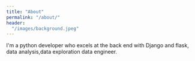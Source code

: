 ```yaml
---
title: "About"
permalink: "/about/"
header:
  "/images/background.jpeg"
---
```

I'm a python developer who excels at the back end with Django and flask, data analysis,data exploration data engineer.
